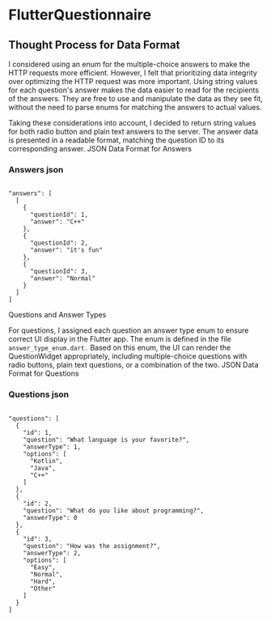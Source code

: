 # FlutterQuestionnaire
## Thought Process for Data Format

I considered using an enum for the multiple-choice answers to make the HTTP requests more efficient. However, I felt that prioritizing data integrity over optimizing the HTTP request was more important. Using string values for each question's answer makes the data easier to read for the recipients of the answers. They are free to use and manipulate the data as they see fit, without the need to parse enums for matching the answers to actual values.

Taking these considerations into account, I decided to return string values for both radio button and plain text answers to the server. The answer data is presented in a readable format, matching the question ID to its corresponding answer.
JSON Data Format for Answers

### Answers json

```

"answers": [
  [
    {
      "questionId": 1,
      "answer": "C++"
    },
    {
      "questionId": 2,
      "answer": "it's fun"
    },
    {
      "questionId": 3,
      "answer": "Normal"
    }
  ]
]

```

Questions and Answer Types

For questions, I assigned each question an answer type enum to ensure correct UI display in the Flutter app. The enum is defined in the file ```answer_type_enum.dart.``` Based on this enum, the UI can render the QuestionWidget appropriately, including multiple-choice questions with radio buttons, plain text questions, or a combination of the two.
JSON Data Format for Questions

### Questions json

```

"questions": [
  {
    "id": 1,
    "question": "What language is your favorite?",
    "answerType": 1,
    "options": [
      "Kotlin",
      "Java",
      "C++"
    ]
  },
  {
    "id": 2,
    "question": "What do you like about programming?",
    "answerType": 0
  },
  {
    "id": 3,
    "question": "How was the assignment?",
    "answerType": 2,
    "options": [
      "Easy",
      "Normal",
      "Hard",
      "Other"
    ]
  }
]

```
